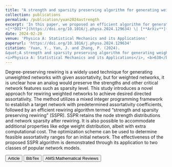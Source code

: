 ```yaml
---
title: "A strength and sparsity preserving algorithm for generating weighted, directed networks with predetermined assortativity"
collection: publications
permalink: /publication/yuan2024astrength
excerpt: 'In this paper, we proposed an efficient algorithm for generating weighted, directed networks with given assortativity measures. The determination of target networks was done by solving a linear programming problem, followed by a rewiring algorithm preserving node strenghts and network sparsity. The method implementation was done through Python. 
<[**DOI**](https://doi.org/10.1016/j.physa.2024.129634) \| [**ArXiv**](https://arxiv.org/pdf/2308.13033.pdf)>'
date: 2024-02-28
venue: 'Physica A: Statistical Mechanics and its Applications'
paperurl: 'https://doi.org/10.1016/j.physa.2024.129634'
citation: 'Yuan, Y., Yan, J. and Zhang, P. (2024). 
&quot;A strength and sparsity preserving algorithm for generating weighted, directed networks with predetermined assortativity.&quot; 
<i>Physica A: Statistical Mechanics and its Applications</i>, <b>638</b>, 129634.'
---
```

Degree-preserving rewiring is a widely used technique for generating unweighted networks with given assortativity, but for weighted networks, it is unclear how an analog would preserve the strengths and other critical network features such as sparsity level. This study introduces a novel approach for rewiring weighted networks to achieve desired directed assortativity. The method utilizes a mixed integer programming framework to establish a target network with predetermined assortativity coefficients, followed by an efficient rewiring algorithm termed “strength and sparsity preserving rewiring” (SSPR). SSPR retains the node strength distributions and network sparsity after rewiring. It is also possible to accommodate additional properties like edge weight distribution, albeit with extra computational cost. The optimization scheme can be used to determine feasible assortativity ranges for an initial network. The effectiveness of the proposed SSPR algorithm is demonstrated through its application to two classes of popular network models.

<button class="IPbutton" type="button" onclick="window.location='https://doi.org/10.1016/j.physa.2024.129634'">Article</button>
<button class="IPbutton" type="button" onclick="window.location='https://panpanzhang99299.github.io/files/yuan2024astrength'">BibTex</button>
<button class="IPbutton" type="button" onclick="window.location='https://mathscinet.ams.org/mathscinet/relay-station?mr=4711177'">AMS:Mathematical Reviews</button>